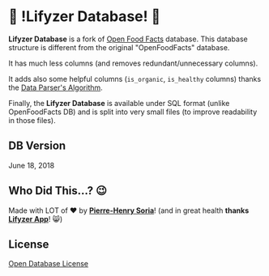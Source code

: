 # 🍏 !Lifyzer Database! 🍓

**Lifyzer Database** is a fork of [Open Food Facts](https://openfoodfacts.org) database. This database structure is different from the original "OpenFoodFacts" database.

It has much less columns (and removes redundant/unnecessary columns).

It adds also some helpful columns (`is_organic`, `is_healthy` columns) thanks the [Data Parser's Algorithm](https://github.com/Lifyzer/Data-Parser-System).

Finally, the **Lifyzer Database** is available under SQL format (unlike OpenFoodFacts DB) and is split into very small files (to improve readability in those files). 


## DB Version

June 18, 2018  <!-- Update it each time a newer OpenFoodFacts DB has been used -->


## Who Did This...? 😉

Made with LOT of ❤️ by **[Pierre-Henry Soria](http://pierrehenry.be)**! (and in great health **thanks [Lifyzer App](https://lifyzer.com)**! 😸)


## License

[Open Database License](https://opendatacommons.org/licenses/odbl/1.0/)
